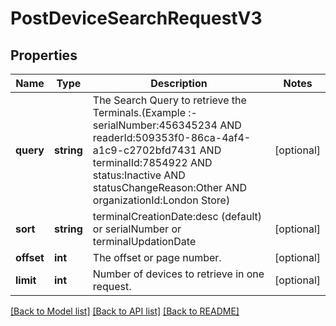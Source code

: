 # PostDeviceSearchRequestV3

## Properties
Name | Type | Description | Notes
------------ | ------------- | ------------- | -------------
**query** | **string** | The Search Query to retrieve the Terminals.(Example :- serialNumber:456345234 AND readerId:509353f0-86ca-4af4-a1c9-c2702bfd7431  AND terminalId:7854922 AND status:Inactive AND statusChangeReason:Other AND organizationId:London Store) | [optional] 
**sort** | **string** | terminalCreationDate:desc (default) or serialNumber or terminalUpdationDate | [optional] 
**offset** | **int** | The offset or page number. | [optional] 
**limit** | **int** | Number of devices to retrieve in one request. | [optional] 

[[Back to Model list]](../README.md#documentation-for-models) [[Back to API list]](../README.md#documentation-for-api-endpoints) [[Back to README]](../README.md)


